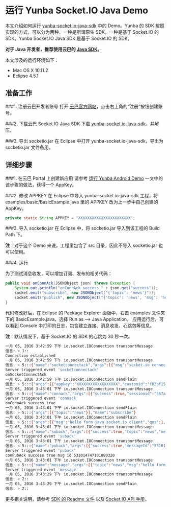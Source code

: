 # 运行 Yunba Socket.IO Java Demo

本文介绍如何运行 [yunba-socket.io-java-sdk](https://github.com/yunba/yunba-socket.io-java-sdk) 中的 Demo。Yunba 的 SDK 按照实现的方式，可以分为两种，一种是所谓原生 SDK，一种是基于 Socket.IO 的 SDK。Yunba Socket.IO Java SDK 是基于 Socket.IO 的 SDK。

**对于 Java 开发者，推荐使用云巴的 [Java SDK](https://github.com/yunba/yunba-java-sdk)。**

本文涉及的运行环境如下：

* Mac OS X 10.11.2
* Eclipse 4.5.1

## 准备工作

###1. 注册云巴开发者账号
打开 [云巴官方网站](http://yunba.io)，点击右上角的“注册”按钮创建账号。  

###2. 下载云巴 Socket.IO Java SDK
下载 [yunba-socket.io-java-sdk](https://github.com/yunba/yunba-socket.io-java-sdk)，并解压。

###3. 导出 socketio.jar
在 Eclipse 中打开 yunba-socket.io-java-sdk，导出为 socketio.jar 文件备用。

## 详细步骤

###1. 在云巴 Portal 上创建新应用
请参考 [运行 Yunba Android Demo](android_demo_quick_start.md) 
一文中的该步骤的做法，获得一个 AppKey。

###2. 修改 APPKEY
在 Eclipse 中导入 yunba-socket.io-java-sdk 工程，将 examples/basic/BasicExample.java 里的 APPKEY 改为上一步中自己创建的 AppKey。

```java
private static String APPKEY = "XXXXXXXXXXXXXXXXXXXXXXX";
```

###3. 导入 socketio.jar
在 Eclipse 中，将 socketio.jar 导入到该工程的 Build Path 下。

**注**：对于这个 Demo 来说，工程里包含了 src 目录，因此不导入 socketio.jar 也可以使用。

###4. 运行

为了测试消息收发，可以增加订阅、发布的相关代码：

```java
public void onConnAck(JSONObject json) throws Exception {
    System.out.println("onConnAck success " + json.get("success"));
    socket.emit("subscribe", new JSONObject("{'topic': 'news'}"));
    socket.emit("publish", new JSONObject("{'topic': 'news', 'msg': 'hello form java socket.io client', 'qos': 1}"));
}
```

代码修改好后，在 Eclipse 的 Package Explorer 面板中，右击 examples 文件夹下的 BasicExample.java，选择 Run as --> Java Application。
应用运行后，可以看到 Console 中打印的日志，包含建立连接、消息收发、心跳包等信息。

**注**：默认情况下，基于 Socket.IO 的 SDK 的心跳为 30 秒一次。

```bash
一月 05, 2016 3:42:59 下午 io.socket.IOConnection transportMessage
信息: < 1::
Connection established
一月 05, 2016 3:42:59 下午 io.socket.IOConnection transportMessage
信息: < 5:::{"name":"socketconnectack","args":[{"msg":"socket.io connected"}]}
Server triggered event 'socketconnectack'
onSocketConnectAck
一月 05, 2016 3:42:59 下午 io.socket.IOConnection sendPlain
信息: > 5:::{"args":[{"appkey":"XXXXXXXXXXXXXXXXXX","customid":"f02bf150-c653-4557-973f-8526b078d736"}],"name":"connect"}
一月 05, 2016 3:43:01 下午 io.socket.IOConnection transportMessage
信息: < 5:::{"name":"connack","args":[{"success":true,"sessionid":"567a4a754407a3cd028aaf6b-f02bf150-c653-4557-973f-8526b078d736"}]}
Server triggered event 'connack'
onConnAck success true
一月 05, 2016 3:43:01 下午 io.socket.IOConnection sendPlain
信息: > 5:::{"args":[{"topic":"news"}],"name":"subscribe"}
一月 05, 2016 3:43:01 下午 io.socket.IOConnection sendPlain
信息: > 5:::{"args":[{"msg":"hello form java socket.io client","qos":1,"topic":"news"}],"name":"publish"}
一月 05, 2016 3:43:01 下午 io.socket.IOConnection transportMessage
信息: < 5:::{"name":"suback","args":[{"success":true,"topic":"news","messageId":"531014746925719552"}]}
Server triggered event 'suback'
一月 05, 2016 3:43:01 下午 io.socket.IOConnection transportMessage
信息: < 5:::{"name":"puback","args":[{"success":true,"messageId":"531014747101880320"}]}
Server triggered event 'puback'
conPubAck success true msg id 531014747101880320
一月 05, 2016 3:43:01 下午 io.socket.IOConnection transportMessage
信息: < 5:::{"name":"message","args":[{"topic":"news","msg":"hello form java socket.io client"}]}
Server triggered event 'message'
一月 05, 2016 3:43:29 下午 io.socket.IOConnection transportMessage
信息: < 2::
一月 05, 2016 3:43:29 下午 io.socket.IOConnection sendPlain
信息: > 2::
```

更多相关说明，请参考 [SDK 的 Readme 文件](https://github.com/yunba/yunba-socket.io-java-sdk/blob/master/README.markdown) 以及 [Socket.IO API 手册](socketio_api_api_manual.md)。
